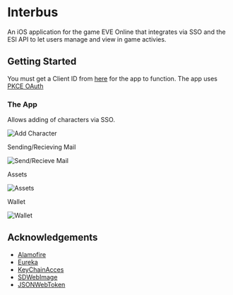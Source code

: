# Interbus

An iOS application for the game EVE Online that integrates via SSO and the ESI API to let users manage and view in game activies.

## Getting Started

You must get a Client ID from [here](https://developers.eveonline.com/applications) for the app to function. The app uses [PKCE OAuth](https://github.com/esi/esi-docs/blob/master/docs/sso/native_sso_flow.md)

### The App

Allows adding of characters via SSO.

![Add Character](https://giant.gfycat.com/ColdTinyBasenji.gif)

Sending/Recieving Mail

![Send/Recieve Mail](https://giant.gfycat.com/HonorableCoarseBettong.gif)

Assets

![Assets](https://giant.gfycat.com/HardOpulentFlounder.gif)

Wallet

![Wallet](https://giant.gfycat.com/AptBeneficialHake.gif)

## Acknowledgements

* [Alamofire](https://github.com/Alamofire/Alamofire)
* [Eureka](https://github.com/xmartlabs/Eureka)
* [KeyChainAcces](https://github.com/kishikawakatsumi/KeychainAccess)
* [SDWebImage](https://github.com/SDWebImage/SDWebImage)
* [JSONWebToken](https://github.com/kreactive/JSONWebToken)
